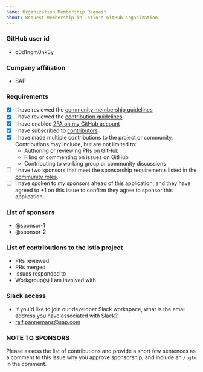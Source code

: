 ```yaml
---
name: Organization Membership Request
about: Request membership in Istio's GitHub organization.
---
```


### GitHub user id
- c0d1ngm0nk3y

### Company affiliation
- SAP

### Requirements
- [X] I have reviewed the [community membership guidelines](https://github.com/istio/community/blob/master/ROLES.md#member)
- [X] I have reviewed the [contribution guidelines](https://github.com/istio/community/blob/master/CONTRIBUTING.md)
- [X] I have enabled [2FA on my GitHub account](https://github.com/settings/security)
- [X] I have subscribed to [contributors](https://discuss.istio.io/c/contributors)
- [X] I have made multiple contributions to the project or community. Contributions may include, but are not limited to:
    - Authoring or reviewing PRs on GitHub
    - Filing or commenting on issues on GitHub
    - Contributing to working group or community discussions
- [ ] I have two sponsors that meet the sponsorship requirements listed in the [community roles](https://github.com/istio/community/blob/master/ROLES.md#sponsor).
- [ ] I have spoken to my sponsors ahead of this application, and they have agreed to +1 on this issue to confirm they agree to sponsor this application.

### List of sponsors
- @sponsor-1
- @sponsor-2

### List of contributions to the Istio project
- PRs reviewed
- PRs merged
- Issues responded to
- Workgroup(s) I am involved with

### Slack access
- If you'd like to join our developer Slack workspace, what is the email address you have associated with Slack?
- ralf.pannemans@sap.com

### **NOTE TO SPONSORS**

Please assess the list of contributions and provide a short few sentences as a comment to this issue why you approve
sponsorship, and include an `/lgtm` in the comment.

